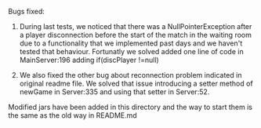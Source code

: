 Bugs fixed:
1. During last tests, we noticed that there was a NullPointerException after a player disconnection before the start of the match
in the waiting room due to a functionality that we implemented past days and we haven't tested that behaviour.
Fortunatly we solved added one line of code in MainServer:196 adding 
	if(discPlayer !=null)

2. We also fixed the other bug about reconnection problem indicated in original readme file.
We solved that issue introducing a setter method of newGame in Server:335 and using that setter in Server:52. 

Modified jars have been added in this directory and the way to start them is the same as the old way in README.md 